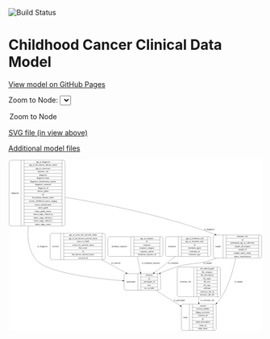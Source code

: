 <link rel='stylesheet' href="assets/style.css">
<link rel='stylesheet' href="https://unpkg.com/leaflet@1.5.1/dist/leaflet.css" integrity="sha512-xwE/Az9zrjBIphAcBb3F6JVqxf46+CDLwfLMHloNu6KEQCAWi6HcDUbeOfBIptF7tcCzusKFjFw2yuvEpDL9wQ==" crossorigin="">
<script type="text/javascript" src="https://code.jquery.com/jquery-3.2.1.min.js"></script>
<script type="text/javascript"  src="https://unpkg.com/leaflet@1.5.1/dist/leaflet.js"></script>
<script type="text/javascript" src="assets/actions.js"></script>

![Build Status](https://github.com/CBIIT/c3d-model/actions/workflows/model-test-and-deploy.yml/badge.svg)

# Childhood Cancer Clinical Data Model

[View model on GitHub Pages](https://cbiit.github.io/c3d-model/)


Zoom to Node: <select id="node_select">
  <option value="">Zoom to Node</option>
</select>
<div id="model"></div>

<p>
<a href="./model-desc/c3d-model.svg">SVG file (in view above)</a>
<p>
<a href="./model-desc">Additional model files</a>
<div id='graph' style='display:off;'>
<svg width="1774pt" height="1200pt"
 viewBox="0.00 0.00 1773.50 1200.00" xmlns="http://www.w3.org/2000/svg" xmlns:xlink="http://www.w3.org/1999/xlink">
<g id="graph0" class="graph" transform="scale(1 1) rotate(0) translate(4 1196)">
<title>Perl</title>
<polygon fill="#ffffff" stroke="transparent" points="-4,4 -4,-1196 1769.5,-1196 1769.5,4 -4,4"/>
<!-- survival -->
<g id="node1" class="node">
<title>survival</title>
<path fill="none" stroke="#000000" d="M299,-495.5C299,-495.5 660,-495.5 660,-495.5 666,-495.5 672,-501.5 672,-507.5 672,-507.5 672,-667.5 672,-667.5 672,-673.5 666,-679.5 660,-679.5 660,-679.5 299,-679.5 299,-679.5 293,-679.5 287,-673.5 287,-667.5 287,-667.5 287,-507.5 287,-507.5 287,-501.5 293,-495.5 299,-495.5"/>
<text text-anchor="middle" x="324" y="-583.8" font-family="Times,serif" font-size="14.00" fill="#000000">survival</text>
<polyline fill="none" stroke="#000000" points="361,-495.5 361,-679.5 "/>
<text text-anchor="middle" x="371.5" y="-583.8" font-family="Times,serif" font-size="14.00" fill="#000000"> </text>
<polyline fill="none" stroke="#000000" points="382,-495.5 382,-679.5 "/>
<text text-anchor="middle" x="516.5" y="-664.3" font-family="Times,serif" font-size="14.00" fill="#000000">age_at_event_free_survival_status</text>
<polyline fill="none" stroke="#000000" points="382,-656.5 651,-656.5 "/>
<text text-anchor="middle" x="516.5" y="-641.3" font-family="Times,serif" font-size="14.00" fill="#000000">age_at_last_known_survival_status</text>
<polyline fill="none" stroke="#000000" points="382,-633.5 651,-633.5 "/>
<text text-anchor="middle" x="516.5" y="-618.3" font-family="Times,serif" font-size="14.00" fill="#000000">cause_of_death</text>
<polyline fill="none" stroke="#000000" points="382,-610.5 651,-610.5 "/>
<text text-anchor="middle" x="516.5" y="-595.3" font-family="Times,serif" font-size="14.00" fill="#000000">event_free_survival_status</text>
<polyline fill="none" stroke="#000000" points="382,-587.5 651,-587.5 "/>
<text text-anchor="middle" x="516.5" y="-572.3" font-family="Times,serif" font-size="14.00" fill="#000000">first_event</text>
<polyline fill="none" stroke="#000000" points="382,-564.5 651,-564.5 "/>
<text text-anchor="middle" x="516.5" y="-549.3" font-family="Times,serif" font-size="14.00" fill="#000000">id</text>
<polyline fill="none" stroke="#000000" points="382,-541.5 651,-541.5 "/>
<text text-anchor="middle" x="516.5" y="-526.3" font-family="Times,serif" font-size="14.00" fill="#000000">last_known_survival_status</text>
<polyline fill="none" stroke="#000000" points="382,-518.5 651,-518.5 "/>
<text text-anchor="middle" x="516.5" y="-503.3" font-family="Times,serif" font-size="14.00" fill="#000000">survival_id</text>
<polyline fill="none" stroke="#000000" points="651,-495.5 651,-679.5 "/>
<text text-anchor="middle" x="661.5" y="-583.8" font-family="Times,serif" font-size="14.00" fill="#000000"> </text>
</g>
<!-- participant -->
<g id="node6" class="node">
<title>participant</title>
<path fill="none" stroke="#000000" d="M816,-282.5C816,-282.5 1047,-282.5 1047,-282.5 1053,-282.5 1059,-288.5 1059,-294.5 1059,-294.5 1059,-385.5 1059,-385.5 1059,-391.5 1053,-397.5 1047,-397.5 1047,-397.5 816,-397.5 816,-397.5 810,-397.5 804,-391.5 804,-385.5 804,-385.5 804,-294.5 804,-294.5 804,-288.5 810,-282.5 816,-282.5"/>
<text text-anchor="middle" x="852" y="-336.3" font-family="Times,serif" font-size="14.00" fill="#000000">participant</text>
<polyline fill="none" stroke="#000000" points="900,-282.5 900,-397.5 "/>
<text text-anchor="middle" x="910.5" y="-336.3" font-family="Times,serif" font-size="14.00" fill="#000000"> </text>
<polyline fill="none" stroke="#000000" points="921,-282.5 921,-397.5 "/>
<text text-anchor="middle" x="979.5" y="-382.3" font-family="Times,serif" font-size="14.00" fill="#000000">ethnicity</text>
<polyline fill="none" stroke="#000000" points="921,-374.5 1038,-374.5 "/>
<text text-anchor="middle" x="979.5" y="-359.3" font-family="Times,serif" font-size="14.00" fill="#000000">id</text>
<polyline fill="none" stroke="#000000" points="921,-351.5 1038,-351.5 "/>
<text text-anchor="middle" x="979.5" y="-336.3" font-family="Times,serif" font-size="14.00" fill="#000000">participant_id</text>
<polyline fill="none" stroke="#000000" points="921,-328.5 1038,-328.5 "/>
<text text-anchor="middle" x="979.5" y="-313.3" font-family="Times,serif" font-size="14.00" fill="#000000">race</text>
<polyline fill="none" stroke="#000000" points="921,-305.5 1038,-305.5 "/>
<text text-anchor="middle" x="979.5" y="-290.3" font-family="Times,serif" font-size="14.00" fill="#000000">sex_at_birth</text>
<polyline fill="none" stroke="#000000" points="1038,-282.5 1038,-397.5 "/>
<text text-anchor="middle" x="1048.5" y="-336.3" font-family="Times,serif" font-size="14.00" fill="#000000"> </text>
</g>
<!-- survival&#45;&gt;participant -->
<g id="edge3" class="edge">
<title>survival&#45;&gt;participant</title>
<path fill="none" stroke="#000000" d="M647.8081,-495.3401C704.397,-464.354 766.1576,-430.5359 817.5624,-402.3884"/>
<polygon fill="#000000" stroke="#000000" points="819.2868,-405.4346 826.3769,-397.5618 815.9248,-399.2948 819.2868,-405.4346"/>
<text text-anchor="middle" x="745" y="-465.8" font-family="Times,serif" font-size="14.00" fill="#000000">of_survival</text>
</g>
<!-- treatment_response -->
<g id="node2" class="node">
<title>treatment_response</title>
<path fill="none" stroke="#000000" d="M702,-518.5C702,-518.5 1063,-518.5 1063,-518.5 1069,-518.5 1075,-524.5 1075,-530.5 1075,-530.5 1075,-644.5 1075,-644.5 1075,-650.5 1069,-656.5 1063,-656.5 1063,-656.5 702,-656.5 702,-656.5 696,-656.5 690,-650.5 690,-644.5 690,-644.5 690,-530.5 690,-530.5 690,-524.5 696,-518.5 702,-518.5"/>
<text text-anchor="middle" x="770.5" y="-583.8" font-family="Times,serif" font-size="14.00" fill="#000000">treatment_response</text>
<polyline fill="none" stroke="#000000" points="851,-518.5 851,-656.5 "/>
<text text-anchor="middle" x="861.5" y="-583.8" font-family="Times,serif" font-size="14.00" fill="#000000"> </text>
<polyline fill="none" stroke="#000000" points="872,-518.5 872,-656.5 "/>
<text text-anchor="middle" x="963" y="-641.3" font-family="Times,serif" font-size="14.00" fill="#000000">age_at_response</text>
<polyline fill="none" stroke="#000000" points="872,-633.5 1054,-633.5 "/>
<text text-anchor="middle" x="963" y="-618.3" font-family="Times,serif" font-size="14.00" fill="#000000">id</text>
<polyline fill="none" stroke="#000000" points="872,-610.5 1054,-610.5 "/>
<text text-anchor="middle" x="963" y="-595.3" font-family="Times,serif" font-size="14.00" fill="#000000">response</text>
<polyline fill="none" stroke="#000000" points="872,-587.5 1054,-587.5 "/>
<text text-anchor="middle" x="963" y="-572.3" font-family="Times,serif" font-size="14.00" fill="#000000">response_category</text>
<polyline fill="none" stroke="#000000" points="872,-564.5 1054,-564.5 "/>
<text text-anchor="middle" x="963" y="-549.3" font-family="Times,serif" font-size="14.00" fill="#000000">response_system</text>
<polyline fill="none" stroke="#000000" points="872,-541.5 1054,-541.5 "/>
<text text-anchor="middle" x="963" y="-526.3" font-family="Times,serif" font-size="14.00" fill="#000000">treatment_response_id</text>
<polyline fill="none" stroke="#000000" points="1054,-518.5 1054,-656.5 "/>
<text text-anchor="middle" x="1064.5" y="-583.8" font-family="Times,serif" font-size="14.00" fill="#000000"> </text>
</g>
<!-- treatment_response&#45;&gt;participant -->
<g id="edge5" class="edge">
<title>treatment_response&#45;&gt;participant</title>
<path fill="none" stroke="#000000" d="M896.2144,-518.2283C903.0689,-483.6063 911.3306,-441.8763 918.136,-407.5016"/>
<polygon fill="#000000" stroke="#000000" points="921.5973,-408.0403 920.1061,-397.5509 914.7305,-406.6807 921.5973,-408.0403"/>
<text text-anchor="middle" x="990.5" y="-465.8" font-family="Times,serif" font-size="14.00" fill="#000000">of_treatment_response</text>
</g>
<!-- treatment -->
<g id="node3" class="node">
<title>treatment</title>
<path fill="none" stroke="#000000" d="M1105.5,-518.5C1105.5,-518.5 1397.5,-518.5 1397.5,-518.5 1403.5,-518.5 1409.5,-524.5 1409.5,-530.5 1409.5,-530.5 1409.5,-644.5 1409.5,-644.5 1409.5,-650.5 1403.5,-656.5 1397.5,-656.5 1397.5,-656.5 1105.5,-656.5 1105.5,-656.5 1099.5,-656.5 1093.5,-650.5 1093.5,-644.5 1093.5,-644.5 1093.5,-530.5 1093.5,-530.5 1093.5,-524.5 1099.5,-518.5 1105.5,-518.5"/>
<text text-anchor="middle" x="1138" y="-583.8" font-family="Times,serif" font-size="14.00" fill="#000000">treatment</text>
<polyline fill="none" stroke="#000000" points="1182.5,-518.5 1182.5,-656.5 "/>
<text text-anchor="middle" x="1193" y="-583.8" font-family="Times,serif" font-size="14.00" fill="#000000"> </text>
<polyline fill="none" stroke="#000000" points="1203.5,-518.5 1203.5,-656.5 "/>
<text text-anchor="middle" x="1296" y="-641.3" font-family="Times,serif" font-size="14.00" fill="#000000">age_at_treatment_end</text>
<polyline fill="none" stroke="#000000" points="1203.5,-633.5 1388.5,-633.5 "/>
<text text-anchor="middle" x="1296" y="-618.3" font-family="Times,serif" font-size="14.00" fill="#000000">age_at_treatment_start</text>
<polyline fill="none" stroke="#000000" points="1203.5,-610.5 1388.5,-610.5 "/>
<text text-anchor="middle" x="1296" y="-595.3" font-family="Times,serif" font-size="14.00" fill="#000000">id</text>
<polyline fill="none" stroke="#000000" points="1203.5,-587.5 1388.5,-587.5 "/>
<text text-anchor="middle" x="1296" y="-572.3" font-family="Times,serif" font-size="14.00" fill="#000000">treatment_agent</text>
<polyline fill="none" stroke="#000000" points="1203.5,-564.5 1388.5,-564.5 "/>
<text text-anchor="middle" x="1296" y="-549.3" font-family="Times,serif" font-size="14.00" fill="#000000">treatment_id</text>
<polyline fill="none" stroke="#000000" points="1203.5,-541.5 1388.5,-541.5 "/>
<text text-anchor="middle" x="1296" y="-526.3" font-family="Times,serif" font-size="14.00" fill="#000000">treatment_type</text>
<polyline fill="none" stroke="#000000" points="1388.5,-518.5 1388.5,-656.5 "/>
<text text-anchor="middle" x="1399" y="-583.8" font-family="Times,serif" font-size="14.00" fill="#000000"> </text>
</g>
<!-- treatment&#45;&gt;participant -->
<g id="edge9" class="edge">
<title>treatment&#45;&gt;participant</title>
<path fill="none" stroke="#000000" d="M1161.9366,-518.2283C1115.5398,-482.3433 1059.2701,-438.8222 1013.9496,-403.7696"/>
<polygon fill="#000000" stroke="#000000" points="1015.9607,-400.9004 1005.9092,-397.5509 1011.6781,-406.4375 1015.9607,-400.9004"/>
<text text-anchor="middle" x="1147.5" y="-465.8" font-family="Times,serif" font-size="14.00" fill="#000000">of_treatment</text>
</g>
<!-- reference_file -->
<g id="node4" class="node">
<title>reference_file</title>
<path fill="none" stroke="#000000" d="M1187,-236.5C1187,-236.5 1464,-236.5 1464,-236.5 1470,-236.5 1476,-242.5 1476,-248.5 1476,-248.5 1476,-431.5 1476,-431.5 1476,-437.5 1470,-443.5 1464,-443.5 1464,-443.5 1187,-443.5 1187,-443.5 1181,-443.5 1175,-437.5 1175,-431.5 1175,-431.5 1175,-248.5 1175,-248.5 1175,-242.5 1181,-236.5 1187,-236.5"/>
<text text-anchor="middle" x="1233" y="-336.3" font-family="Times,serif" font-size="14.00" fill="#000000">reference_file</text>
<polyline fill="none" stroke="#000000" points="1291,-236.5 1291,-443.5 "/>
<text text-anchor="middle" x="1301.5" y="-336.3" font-family="Times,serif" font-size="14.00" fill="#000000"> </text>
<polyline fill="none" stroke="#000000" points="1312,-236.5 1312,-443.5 "/>
<text text-anchor="middle" x="1383.5" y="-428.3" font-family="Times,serif" font-size="14.00" fill="#000000">dcf_indexd_guid</text>
<polyline fill="none" stroke="#000000" points="1312,-420.5 1455,-420.5 "/>
<text text-anchor="middle" x="1383.5" y="-405.3" font-family="Times,serif" font-size="14.00" fill="#000000">file_category</text>
<polyline fill="none" stroke="#000000" points="1312,-397.5 1455,-397.5 "/>
<text text-anchor="middle" x="1383.5" y="-382.3" font-family="Times,serif" font-size="14.00" fill="#000000">file_description</text>
<polyline fill="none" stroke="#000000" points="1312,-374.5 1455,-374.5 "/>
<text text-anchor="middle" x="1383.5" y="-359.3" font-family="Times,serif" font-size="14.00" fill="#000000">file_name</text>
<polyline fill="none" stroke="#000000" points="1312,-351.5 1455,-351.5 "/>
<text text-anchor="middle" x="1383.5" y="-336.3" font-family="Times,serif" font-size="14.00" fill="#000000">file_size</text>
<polyline fill="none" stroke="#000000" points="1312,-328.5 1455,-328.5 "/>
<text text-anchor="middle" x="1383.5" y="-313.3" font-family="Times,serif" font-size="14.00" fill="#000000">file_type</text>
<polyline fill="none" stroke="#000000" points="1312,-305.5 1455,-305.5 "/>
<text text-anchor="middle" x="1383.5" y="-290.3" font-family="Times,serif" font-size="14.00" fill="#000000">md5sum</text>
<polyline fill="none" stroke="#000000" points="1312,-282.5 1455,-282.5 "/>
<text text-anchor="middle" x="1383.5" y="-267.3" font-family="Times,serif" font-size="14.00" fill="#000000">reference_file_id</text>
<polyline fill="none" stroke="#000000" points="1312,-259.5 1455,-259.5 "/>
<text text-anchor="middle" x="1383.5" y="-244.3" font-family="Times,serif" font-size="14.00" fill="#000000">reference_file_url</text>
<polyline fill="none" stroke="#000000" points="1455,-236.5 1455,-443.5 "/>
<text text-anchor="middle" x="1465.5" y="-336.3" font-family="Times,serif" font-size="14.00" fill="#000000"> </text>
</g>
<!-- study -->
<g id="node8" class="node">
<title>study</title>
<path fill="none" stroke="#000000" d="M1216,-.5C1216,-.5 1435,-.5 1435,-.5 1441,-.5 1447,-6.5 1447,-12.5 1447,-12.5 1447,-172.5 1447,-172.5 1447,-178.5 1441,-184.5 1435,-184.5 1435,-184.5 1216,-184.5 1216,-184.5 1210,-184.5 1204,-178.5 1204,-172.5 1204,-172.5 1204,-12.5 1204,-12.5 1204,-6.5 1210,-.5 1216,-.5"/>
<text text-anchor="middle" x="1232" y="-88.8" font-family="Times,serif" font-size="14.00" fill="#000000">study</text>
<polyline fill="none" stroke="#000000" points="1260,-.5 1260,-184.5 "/>
<text text-anchor="middle" x="1270.5" y="-88.8" font-family="Times,serif" font-size="14.00" fill="#000000"> </text>
<polyline fill="none" stroke="#000000" points="1281,-.5 1281,-184.5 "/>
<text text-anchor="middle" x="1353.5" y="-169.3" font-family="Times,serif" font-size="14.00" fill="#000000">consent</text>
<polyline fill="none" stroke="#000000" points="1281,-161.5 1426,-161.5 "/>
<text text-anchor="middle" x="1353.5" y="-146.3" font-family="Times,serif" font-size="14.00" fill="#000000">consent_number</text>
<polyline fill="none" stroke="#000000" points="1281,-138.5 1426,-138.5 "/>
<text text-anchor="middle" x="1353.5" y="-123.3" font-family="Times,serif" font-size="14.00" fill="#000000">dbgap_accession</text>
<polyline fill="none" stroke="#000000" points="1281,-115.5 1426,-115.5 "/>
<text text-anchor="middle" x="1353.5" y="-100.3" font-family="Times,serif" font-size="14.00" fill="#000000">external_url</text>
<polyline fill="none" stroke="#000000" points="1281,-92.5 1426,-92.5 "/>
<text text-anchor="middle" x="1353.5" y="-77.3" font-family="Times,serif" font-size="14.00" fill="#000000">id</text>
<polyline fill="none" stroke="#000000" points="1281,-69.5 1426,-69.5 "/>
<text text-anchor="middle" x="1353.5" y="-54.3" font-family="Times,serif" font-size="14.00" fill="#000000">study_description</text>
<polyline fill="none" stroke="#000000" points="1281,-46.5 1426,-46.5 "/>
<text text-anchor="middle" x="1353.5" y="-31.3" font-family="Times,serif" font-size="14.00" fill="#000000">study_id</text>
<polyline fill="none" stroke="#000000" points="1281,-23.5 1426,-23.5 "/>
<text text-anchor="middle" x="1353.5" y="-8.3" font-family="Times,serif" font-size="14.00" fill="#000000">study_name</text>
<polyline fill="none" stroke="#000000" points="1426,-.5 1426,-184.5 "/>
<text text-anchor="middle" x="1436.5" y="-88.8" font-family="Times,serif" font-size="14.00" fill="#000000"> </text>
</g>
<!-- reference_file&#45;&gt;study -->
<g id="edge4" class="edge">
<title>reference_file&#45;&gt;study</title>
<path fill="none" stroke="#000000" d="M1325.5,-236.4718C1325.5,-222.7494 1325.5,-208.686 1325.5,-194.9814"/>
<polygon fill="#000000" stroke="#000000" points="1329.0001,-194.5829 1325.5,-184.5829 1322.0001,-194.5829 1329.0001,-194.5829"/>
<text text-anchor="middle" x="1386" y="-206.8" font-family="Times,serif" font-size="14.00" fill="#000000">of_reference_file</text>
</g>
<!-- diagnosis -->
<g id="node5" class="node">
<title>diagnosis</title>
<path fill="none" stroke="#000000" d="M12,-731.5C12,-731.5 379,-731.5 379,-731.5 385,-731.5 391,-737.5 391,-743.5 391,-743.5 391,-1179.5 391,-1179.5 391,-1185.5 385,-1191.5 379,-1191.5 379,-1191.5 12,-1191.5 12,-1191.5 6,-1191.5 0,-1185.5 0,-1179.5 0,-1179.5 0,-743.5 0,-743.5 0,-737.5 6,-731.5 12,-731.5"/>
<text text-anchor="middle" x="42" y="-957.8" font-family="Times,serif" font-size="14.00" fill="#000000">diagnosis</text>
<polyline fill="none" stroke="#000000" points="84,-731.5 84,-1191.5 "/>
<text text-anchor="middle" x="94.5" y="-957.8" font-family="Times,serif" font-size="14.00" fill="#000000"> </text>
<polyline fill="none" stroke="#000000" points="105,-731.5 105,-1191.5 "/>
<text text-anchor="middle" x="237.5" y="-1176.3" font-family="Times,serif" font-size="14.00" fill="#000000">age_at_diagnosis</text>
<polyline fill="none" stroke="#000000" points="105,-1168.5 370,-1168.5 "/>
<text text-anchor="middle" x="237.5" y="-1153.3" font-family="Times,serif" font-size="14.00" fill="#000000">age_at_last_known_disease_status</text>
<polyline fill="none" stroke="#000000" points="105,-1145.5 370,-1145.5 "/>
<text text-anchor="middle" x="237.5" y="-1130.3" font-family="Times,serif" font-size="14.00" fill="#000000">age_at_recurrence</text>
<polyline fill="none" stroke="#000000" points="105,-1122.5 370,-1122.5 "/>
<text text-anchor="middle" x="237.5" y="-1107.3" font-family="Times,serif" font-size="14.00" fill="#000000">anatomic_site</text>
<polyline fill="none" stroke="#000000" points="105,-1099.5 370,-1099.5 "/>
<text text-anchor="middle" x="237.5" y="-1084.3" font-family="Times,serif" font-size="14.00" fill="#000000">diagnosis</text>
<polyline fill="none" stroke="#000000" points="105,-1076.5 370,-1076.5 "/>
<text text-anchor="middle" x="237.5" y="-1061.3" font-family="Times,serif" font-size="14.00" fill="#000000">diagnosis_basis</text>
<polyline fill="none" stroke="#000000" points="105,-1053.5 370,-1053.5 "/>
<text text-anchor="middle" x="237.5" y="-1038.3" font-family="Times,serif" font-size="14.00" fill="#000000">diagnosis_classification_system</text>
<polyline fill="none" stroke="#000000" points="105,-1030.5 370,-1030.5 "/>
<text text-anchor="middle" x="237.5" y="-1015.3" font-family="Times,serif" font-size="14.00" fill="#000000">diagnosis_comment</text>
<polyline fill="none" stroke="#000000" points="105,-1007.5 370,-1007.5 "/>
<text text-anchor="middle" x="237.5" y="-992.3" font-family="Times,serif" font-size="14.00" fill="#000000">diagnosis_id</text>
<polyline fill="none" stroke="#000000" points="105,-984.5 370,-984.5 "/>
<text text-anchor="middle" x="237.5" y="-969.3" font-family="Times,serif" font-size="14.00" fill="#000000">disease_phase</text>
<polyline fill="none" stroke="#000000" points="105,-961.5 370,-961.5 "/>
<text text-anchor="middle" x="237.5" y="-946.3" font-family="Times,serif" font-size="14.00" fill="#000000">id</text>
<polyline fill="none" stroke="#000000" points="105,-938.5 370,-938.5 "/>
<text text-anchor="middle" x="237.5" y="-923.3" font-family="Times,serif" font-size="14.00" fill="#000000">last_known_disease_status</text>
<polyline fill="none" stroke="#000000" points="105,-915.5 370,-915.5 "/>
<text text-anchor="middle" x="237.5" y="-900.3" font-family="Times,serif" font-size="14.00" fill="#000000">toronto_childhood_cancer_staging</text>
<polyline fill="none" stroke="#000000" points="105,-892.5 370,-892.5 "/>
<text text-anchor="middle" x="237.5" y="-877.3" font-family="Times,serif" font-size="14.00" fill="#000000">tumor_classification</text>
<polyline fill="none" stroke="#000000" points="105,-869.5 370,-869.5 "/>
<text text-anchor="middle" x="237.5" y="-854.3" font-family="Times,serif" font-size="14.00" fill="#000000">tumor_grade</text>
<polyline fill="none" stroke="#000000" points="105,-846.5 370,-846.5 "/>
<text text-anchor="middle" x="237.5" y="-831.3" font-family="Times,serif" font-size="14.00" fill="#000000">tumor_grade_source</text>
<polyline fill="none" stroke="#000000" points="105,-823.5 370,-823.5 "/>
<text text-anchor="middle" x="237.5" y="-808.3" font-family="Times,serif" font-size="14.00" fill="#000000">tumor_stage_clinical_m</text>
<polyline fill="none" stroke="#000000" points="105,-800.5 370,-800.5 "/>
<text text-anchor="middle" x="237.5" y="-785.3" font-family="Times,serif" font-size="14.00" fill="#000000">tumor_stage_clinical_n</text>
<polyline fill="none" stroke="#000000" points="105,-777.5 370,-777.5 "/>
<text text-anchor="middle" x="237.5" y="-762.3" font-family="Times,serif" font-size="14.00" fill="#000000">tumor_stage_clinical_t</text>
<polyline fill="none" stroke="#000000" points="105,-754.5 370,-754.5 "/>
<text text-anchor="middle" x="237.5" y="-739.3" font-family="Times,serif" font-size="14.00" fill="#000000">tumor_stage_source</text>
<polyline fill="none" stroke="#000000" points="370,-731.5 370,-1191.5 "/>
<text text-anchor="middle" x="380.5" y="-957.8" font-family="Times,serif" font-size="14.00" fill="#000000"> </text>
</g>
<!-- diagnosis&#45;&gt;participant -->
<g id="edge7" class="edge">
<title>diagnosis&#45;&gt;participant</title>
<path fill="none" stroke="#000000" d="M134.7109,-731.3523C126.6413,-648.7547 135.6189,-560.0513 188.5,-495 263.2678,-403.025 599.8926,-363.7727 793.4049,-348.564"/>
<polygon fill="#000000" stroke="#000000" points="793.9525,-352.0322 803.6524,-347.7706 793.4121,-345.0531 793.9525,-352.0322"/>
<text text-anchor="middle" x="233" y="-583.8" font-family="Times,serif" font-size="14.00" fill="#000000">of_diagnosis</text>
</g>
<!-- sample -->
<g id="node7" class="node">
<title>sample</title>
<path fill="none" stroke="#000000" d="M1439.5,-507C1439.5,-507 1753.5,-507 1753.5,-507 1759.5,-507 1765.5,-513 1765.5,-519 1765.5,-519 1765.5,-656 1765.5,-656 1765.5,-662 1759.5,-668 1753.5,-668 1753.5,-668 1439.5,-668 1439.5,-668 1433.5,-668 1427.5,-662 1427.5,-656 1427.5,-656 1427.5,-519 1427.5,-519 1427.5,-513 1433.5,-507 1439.5,-507"/>
<text text-anchor="middle" x="1461.5" y="-583.8" font-family="Times,serif" font-size="14.00" fill="#000000">sample</text>
<polyline fill="none" stroke="#000000" points="1495.5,-507 1495.5,-668 "/>
<text text-anchor="middle" x="1506" y="-583.8" font-family="Times,serif" font-size="14.00" fill="#000000"> </text>
<polyline fill="none" stroke="#000000" points="1516.5,-507 1516.5,-668 "/>
<text text-anchor="middle" x="1630.5" y="-652.8" font-family="Times,serif" font-size="14.00" fill="#000000">anatomic_site</text>
<polyline fill="none" stroke="#000000" points="1516.5,-645 1744.5,-645 "/>
<text text-anchor="middle" x="1630.5" y="-629.8" font-family="Times,serif" font-size="14.00" fill="#000000">id</text>
<polyline fill="none" stroke="#000000" points="1516.5,-622 1744.5,-622 "/>
<text text-anchor="middle" x="1630.5" y="-606.8" font-family="Times,serif" font-size="14.00" fill="#000000">participant_age_at_collection</text>
<polyline fill="none" stroke="#000000" points="1516.5,-599 1744.5,-599 "/>
<text text-anchor="middle" x="1630.5" y="-583.8" font-family="Times,serif" font-size="14.00" fill="#000000">sample_description</text>
<polyline fill="none" stroke="#000000" points="1516.5,-576 1744.5,-576 "/>
<text text-anchor="middle" x="1630.5" y="-560.8" font-family="Times,serif" font-size="14.00" fill="#000000">sample_id</text>
<polyline fill="none" stroke="#000000" points="1516.5,-553 1744.5,-553 "/>
<text text-anchor="middle" x="1630.5" y="-537.8" font-family="Times,serif" font-size="14.00" fill="#000000">sample_tumor_status</text>
<polyline fill="none" stroke="#000000" points="1516.5,-530 1744.5,-530 "/>
<text text-anchor="middle" x="1630.5" y="-514.8" font-family="Times,serif" font-size="14.00" fill="#000000">tumor_classification</text>
<polyline fill="none" stroke="#000000" points="1744.5,-507 1744.5,-668 "/>
<text text-anchor="middle" x="1755" y="-583.8" font-family="Times,serif" font-size="14.00" fill="#000000"> </text>
</g>
<!-- diagnosis&#45;&gt;sample -->
<g id="edge6" class="edge">
<title>diagnosis&#45;&gt;sample</title>
<path fill="none" stroke="#000000" d="M391.0583,-932.1952C636.2571,-891.9157 1067.0789,-809.3721 1418.5,-680 1425.2407,-677.5185 1432.0506,-674.8364 1438.8748,-672.0022"/>
<polygon fill="#000000" stroke="#000000" points="1440.3488,-675.1789 1448.1844,-668.0476 1437.6119,-668.7361 1440.3488,-675.1789"/>
<text text-anchor="middle" x="1399" y="-701.8" font-family="Times,serif" font-size="14.00" fill="#000000">of_diagnosis</text>
</g>
<!-- participant&#45;&gt;study -->
<g id="edge8" class="edge">
<title>participant&#45;&gt;study</title>
<path fill="none" stroke="#000000" d="M1023.3782,-282.2846C1074.5302,-250.1524 1139.0546,-209.6199 1195.3266,-174.2714"/>
<polygon fill="#000000" stroke="#000000" points="1197.3184,-177.1535 1203.9245,-168.8704 1193.5949,-171.2259 1197.3184,-177.1535"/>
<text text-anchor="middle" x="1190" y="-206.8" font-family="Times,serif" font-size="14.00" fill="#000000">of_participant</text>
</g>
<!-- sample&#45;&gt;participant -->
<g id="edge1" class="edge">
<title>sample&#45;&gt;participant</title>
<path fill="none" stroke="#000000" d="M1448.7921,-506.8593C1438.6717,-502.5442 1428.5159,-498.537 1418.5,-495 1310.7506,-456.9494 1275.3876,-478.6594 1166.5,-444 1130.3032,-432.4784 1092.1895,-417.1169 1057.4377,-401.7442"/>
<polygon fill="#000000" stroke="#000000" points="1058.764,-398.5034 1048.2056,-397.6254 1055.912,-404.8961 1058.764,-398.5034"/>
<text text-anchor="middle" x="1387" y="-465.8" font-family="Times,serif" font-size="14.00" fill="#000000">of_sample</text>
</g>
<!-- sample&#45;&gt;study -->
<g id="edge2" class="edge">
<title>sample&#45;&gt;study</title>
<path fill="none" stroke="#000000" d="M1583.1361,-506.8499C1568.0751,-432.2327 1538.473,-320.4295 1485.5,-236 1475.8789,-220.6657 1464.1579,-205.9896 1451.4786,-192.273"/>
<polygon fill="#000000" stroke="#000000" points="1453.7654,-189.5981 1444.3432,-184.7533 1448.6876,-194.4165 1453.7654,-189.5981"/>
<text text-anchor="middle" x="1604" y="-336.3" font-family="Times,serif" font-size="14.00" fill="#000000">of_sample</text>
</g>
</g>
</svg>
</div>
